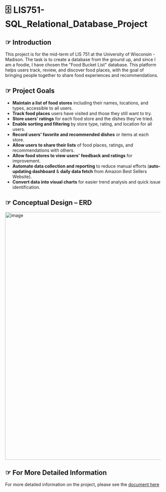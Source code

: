 # 🗄️ LIS751-SQL_Relational_Database_Project
## ☞ Introduction
This project is for the mid-term of LIS 751 at the University of Wisconsin - Madison. The task is to create a database from the ground up, and since I am a foodie, I have chosen the "Food Bucket List" database. This platform helps users track, review, and discover food places, with the goal of bringing people together to share food experiences and recommendations.

## ☞ Project Goals
- **Maintain a list of food stores** including their names, locations, and types, accessible to all users.
- **Track food places** users have visited and those they still want to try.
- **Store users' ratings** for each food store and the dishes they’ve tried.
- **Enable sorting and filtering** by store type, rating, and location for all users.
- **Record users' favorite and recommended dishes** or items at each store.
- **Allow users to share their lists** of food places, ratings, and recommendations with others.
- **Allow food stores to view users' feedback and ratings** for improvement.
- **Automate data collection and reporting** to reduce manual efforts (**auto-updating dashboard** & **daily data fetch** from Amazon Best Sellers Website).
- **Convert data into visual charts** for easier trend analysis and quick issue identification.

## ☞ Conceptual Design – ERD
<img width="799" alt="image" src="https://github.com/user-attachments/assets/0b25b30d-6374-49e3-9865-860eb8d72944" />

## ☞ For More Detailed Information
For more detailed information on the project, please see the [document here](LIS751_SQL_Relational_Database_Project.pdf)
